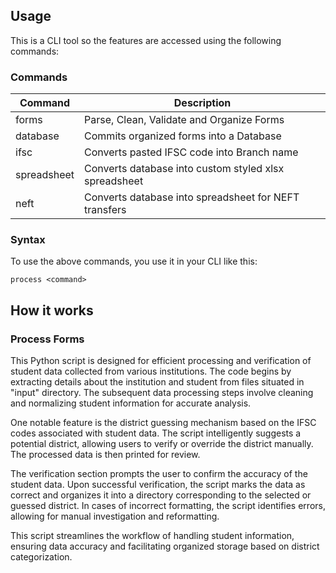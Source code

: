 ## Usage

This is a CLI tool so the features are accessed using the following commands:

### Commands

| Command     | Description                                           |
| ----------- | ----------------------------------------------------- |
| forms       | Parse, Clean, Validate and Organize Forms             |
| database    | Commits organized forms into a Database               |
| ifsc        | Converts pasted IFSC code into Branch name            |
| spreadsheet | Converts database into custom styled xlsx spreadsheet |
| neft        | Converts database into spreadsheet for NEFT transfers |

### Syntax

To use the above commands, you use it in your CLI like this:

```
process <command>
```

## How it works

### Process Forms

This Python script is designed for efficient processing and verification of student data collected from various institutions. The code begins by extracting details about the institution and student from files situated in "input" directory. The subsequent data processing steps involve cleaning and normalizing student information for accurate analysis.

One notable feature is the district guessing mechanism based on the IFSC codes associated with student data. The script intelligently suggests a potential district, allowing users to verify or override the district manually. The processed data is then printed for review.

The verification section prompts the user to confirm the accuracy of the student data. Upon successful verification, the script marks the data as correct and organizes it into a directory corresponding to the selected or guessed district. In cases of incorrect formatting, the script identifies errors, allowing for manual investigation and reformatting.

This script streamlines the workflow of handling student information, ensuring data accuracy and facilitating organized storage based on district categorization.
